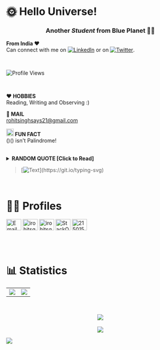 <!--Remove Comment by removing -->

# 🌞 **Hello Universe!**

<h3 align="center">Another <i>Student</i> from Blue Planet 👋🏼</h3>

**From India ❤️**   
Can connect with me on [![LinkedIn](https://raw.githubusercontent.com/MartinHeinz/MartinHeinz/master/linkedin-3-16.png)](https://www.linkedin.com/in/iRohitSgh) or on [![Twitter](http://i.imgur.com/wWzX9uB.png)](https://twitter.com/iRohitSgh).

</br>

<p align="left"> <img src="https://komarev.com/ghpvc/?username=rohitsgh&label=Github+Profile+Impressions&color=0000FF&style=plastic" alt="Profile Views" /> </p>

</br>

<!-- 
- 👨‍💻 **PROJECTS:** [Here](https://rohitsgh.github.io/projects)

**🤔 STATUS:**  Stuck in a never-ending quest for wisdom called philosophy 

**💎 JOB:** Ruby on Rails Fullstack Developer (Freelancer) 

**💻 LANGUAGES:** PHP, Ruby, Javascript, Typescript

**💻 FRAMEWORKS:** Symfony, Ruby on Rails, Angular, React.JS, Next.JS -->

<!-- **💬 FAVORITE QUOTE**  
*"The best way to find yourself is to lose yourself in service of others"* - Mahatma Gandhi -->

**❤️ HOBBIES**   
Reading, Writing and Observing :)

**📧 MAIL**   
rohitsinghsays21@gmail.com

**<img src="https://emojis.slackmojis.com/emojis/images/1520808873/3643/cool-doge.gif?1520808873" width="20" /> FUN FACT**   
()() isn't Palindrome!  


<!--- **📝 PASSION :** Love to help the community on [StackExchange](https://stackexchange.com/users/21501569/rohit-singh?tab=accounts) --->

</br>

<details>
  <summary><b>RANDOM QUOTE [Click to Read]</b></summary>
  
  [![Readme Quotes](https://quotes-github-readme.vercel.app/api?type=horizontal&theme=dracula)](https://github.com/piyushsuthar/github-readme-quotes)
</details>  

> [![Text](https://readme-typing-svg.herokuapp.com?font=Marvel&weight=1600&size=16&duration=3000&pause=30&color=247DA4&center=false&vCenter=false&width=500&lines=Quote+WILL+Change;World+WILL+Change;Learning+IS+the+ONLY+CONSTANT;Therefore%2C+STUDENT+forEver!)](https://git.io/typing-svg)
<!-- https://readme-typing-svg.herokuapp.com/demo/ -->

</br>

# 🤝🏻 **Profiles**

<!-- From https://github.com/edent/SuperTinyIcons -->

<a href="mailto:rohitsinghsays21@gmail.com?subject=Hello%20Rohit,%20From%20Github" target="blank"><img align="center" src="https://camo.githubusercontent.com/4a3dd8d10a27c272fd04b2ce8ed1a130606f95ea6a76b5e19ce8b642faa18c27/68747470733a2f2f6564656e742e6769746875622e696f2f537570657254696e7949636f6e732f696d616765732f7376672f676d61696c2e737667" alt="Email" height="30" width="40" /></a>
<a href="https://linkedin.com/in/irohitsgh" target="blank"><img align="center" src="https://camo.githubusercontent.com/c8a9c5b414cd812ad6a97a46c29af67239ddaeae08c41724ff7d945fb4c047e5/68747470733a2f2f6564656e742e6769746875622e696f2f537570657254696e7949636f6e732f696d616765732f7376672f6c696e6b6564696e2e737667" alt="irohitsgh" height="30" width="40" /></a>
<a href="https://twitter.com/irohitsgh" target="blank"><img align="center" src="https://camo.githubusercontent.com/35b0b8bfbd8840f35607fb56ad0a139047fd5d6e09ceb060c5c6f0a5abd1044c/68747470733a2f2f6564656e742e6769746875622e696f2f537570657254696e7949636f6e732f696d616765732f7376672f747769747465722e737667" alt="irohitsgh" height="30" width="40" /></a>
<a href="https://stackoverflow.com/users/15845697" target="blank"><img align="center" src="https://camo.githubusercontent.com/ad1dcdc76b0be1423e54a791d31311e91e8e89bb8492be214cfc3390e24c323d/68747470733a2f2f6564656e742e6769746875622e696f2f537570657254696e7949636f6e732f696d616765732f7376672f737461636b6f766572666c6f772e737667" alt="StackOverFlow" height="30" width="40" /></a>
<a href="https://stackexchange.com/users/21501569/rohit-singh?tab=accounts" target="blank"><img align="center" src="https://camo.githubusercontent.com/0d16ea1f5b07cd9b25cc22ce6f105214432f0906881672f9596ac53860c5cc8c/68747470733a2f2f6564656e742e6769746875622e696f2f537570657254696e7949636f6e732f696d616765732f7376672f737461636b65786368616e67652e737667" alt="21501569/rohit-singh" height="30" width="40" /></a>


</br></br>

<!--

#  🔧 Language and Technologies
<p align="left"> 
  

Quick Way
<h1 align = "center">⚡ Language & Technologies</h1>
<h2 align="center">
<img src="https://skillicons.dev/icons?i=python,cpp,javascript,typescript,java,golang,html,css,scss,react,redux,next,tailwind,nest,fastapi,express,flask,git,github,linux,bash,postgres,mongo,redis,mysql,firebase,docker,aws,heroku,vercel">
</h2>

  <a href="https://developer.android.com" target="_blank" rel="noreferrer"> <img src="https://raw.githubusercontent.com/devicons/devicon/master/icons/android/android-original-wordmark.svg" alt="android" width="40" height="40"/> </a> 
  <a href="https://www.cprogramming.com/" target="_blank" rel="noreferrer"> <img src="https://raw.githubusercontent.com/devicons/devicon/master/icons/c/c-original.svg" alt="c" width="40" height="40"/> </a> 
  <a href="https://www.w3schools.com/cpp/" target="_blank" rel="noreferrer"> <img src="https://raw.githubusercontent.com/devicons/devicon/master/icons/cplusplus/cplusplus-original.svg" alt="cplusplus" width="40" height="40"/> </a> 
  <a href="https://www.w3schools.com/css/" target="_blank" rel="noreferrer"> <img src="https://raw.githubusercontent.com/devicons/devicon/master/icons/css3/css3-original-wordmark.svg" alt="css3" width="40" height="40"/> </a> 
  <a href="https://www.djangoproject.com/" target="_blank" rel="noreferrer"> <img src="https://raw.githubusercontent.com/devicons/devicon/master/icons/django/django-original.svg" alt="django" width="40" height="40"/> </a> 
  <a href="https://flutter.dev" target="_blank" rel="noreferrer"> <img src="https://www.vectorlogo.zone/logos/flutterio/flutterio-icon.svg" alt="flutter" width="40" height="40"/> </a>
  <a href="https://git-scm.com/" target="_blank" rel="noreferrer"> <img src="https://www.vectorlogo.zone/logos/git-scm/git-scm-icon.svg" alt="git" width="40" height="40"/> </a>
  <a href="https://graphql.org" target="_blank" rel="noreferrer"> <img src="https://www.vectorlogo.zone/logos/graphql/graphql-icon.svg" alt="graphql" width="40" height="40"/> </a> 
  <a href="https://www.w3.org/html/" target="_blank" rel="noreferrer"> <img src="https://raw.githubusercontent.com/devicons/devicon/master/icons/html5/html5-original-wordmark.svg" alt="html5" width="40" height="40"/> </a> 
  <a href="https://developer.mozilla.org/en-US/docs/Web/JavaScript" target="_blank" rel="noreferrer"> <img src="https://raw.githubusercontent.com/devicons/devicon/master/icons/javascript/javascript-original.svg" alt="javascript" width="40" height="40"/> </a> 
  <a href="https://www.mathworks.com/" target="_blank" rel="noreferrer"> <img src="https://upload.wikimedia.org/wikipedia/commons/2/21/Matlab_Logo.png" alt="matlab" width="40" height="40"/> </a> 
  <a href="https://www.mongodb.com/" target="_blank" rel="noreferrer"> <img src="https://raw.githubusercontent.com/devicons/devicon/master/icons/mongodb/mongodb-original-wordmark.svg" alt="mongodb" width="40" height="40"/> </a> 
  <a href="https://www.mysql.com/" target="_blank" rel="noreferrer"> <img src="https://raw.githubusercontent.com/devicons/devicon/master/icons/mysql/mysql-original-wordmark.svg" alt="mysql" width="40" height="40"/> </a> 
  <a href="https://www.oracle.com/" target="_blank" rel="noreferrer"> <img src="https://raw.githubusercontent.com/devicons/devicon/master/icons/oracle/oracle-original.svg" alt="oracle" width="40" height="40"/> </a> 
  <a href="https://pandas.pydata.org/" target="_blank" rel="noreferrer"> <img src="https://raw.githubusercontent.com/devicons/devicon/2ae2a900d2f041da66e950e4d48052658d850630/icons/pandas/pandas-original.svg" alt="pandas" width="40" height="40"/> </a> 
  <a href="https://www.photoshop.com/en" target="_blank" rel="noreferrer"> <img src="https://raw.githubusercontent.com/devicons/devicon/master/icons/photoshop/photoshop-line.svg" alt="photoshop" width="40" height="40"/> </a> 
  <a href="https://www.php.net" target="_blank" rel="noreferrer"> <img src="https://raw.githubusercontent.com/devicons/devicon/master/icons/php/php-original.svg" alt="php" width="40" height="40"/> </a> 
  <a href="https://www.python.org" target="_blank" rel="noreferrer"> <img src="https://raw.githubusercontent.com/devicons/devicon/master/icons/python/python-original.svg" alt="python" width="40" height="40"/> </a>
  <a href="https://pytorch.org/" target="_blank" rel="noreferrer"> <img src="https://www.vectorlogo.zone/logos/pytorch/pytorch-icon.svg" alt="pytorch" width="40" height="40"/> </a>
  <a href="https://reactjs.org/" target="_blank" rel="noreferrer"> <img src="https://raw.githubusercontent.com/devicons/devicon/master/icons/react/react-original-wordmark.svg" alt="react" width="40" height="40"/> </a> 
  <a href="https://scikit-learn.org/" target="_blank" rel="noreferrer"> <img src="https://upload.wikimedia.org/wikipedia/commons/0/05/Scikit_learn_logo_small.svg" alt="scikit_learn" width="40" height="40"/> </a> 
  <a href="https://www.tensorflow.org" target="_blank" rel="noreferrer"> <img src="https://www.vectorlogo.zone/logos/tensorflow/tensorflow-icon.svg" alt="tensorflow" width="40" height="40"/> </a> </p>

</br></br>

-->


#  📊 **Statistics**

<!-- Taken From https://github.com/anuraghazra/github-readme-stats -->

<table align = "center">
<td>
<img src="https://github-readme-stats.vercel.app/api?username=RohitSgh&count_private=true&hide=stars&hide_rank=true&show_icons=true&theme=vue-dark"/>
</td>
<td>
<img src="https://github-readme-stats.vercel.app/api/top-langs/?username=RohitSgh&hide_progress=trueshow_icons=true&theme=vue-dark"/>
</td>
</table>

</br>

<p align="center">
<img align="center" src="https://github-readme-streak-stats.herokuapp.com/?user=rohitsgh&theme=vue-dark" />

</br>
</br>

<img align="center" src="https://profile-counter.glitch.me/rohitsgh/count.svg" />
</h2>

</br>

</p>


<img align = "center" src="https://raw.githubusercontent.com/Trilokia/Trilokia/379277808c61ef204768a61bbc5d25bc7798ccf1/bottom_header.svg" />


<!-- <p align="left"> <a href="https://github.com/ryo-ma/github-profile-trophy"><img src="https://github-profile-trophy.vercel.app/?username=rohitsgh" alt="rohitsgh" /></a> </p> -->
